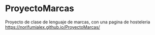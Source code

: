 # ProyectoMarcas
Proyecto de clase de lenguaje de marcas, con una pagina de hosteleria
https://norifumialex.github.io/ProyectoMarcas/
